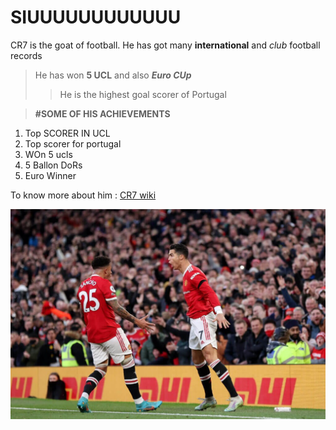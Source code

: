 # SIUUUUUUUUUUUU
CR7 is the goat of football.
He has got many **international** and *club* football records
>He has won **5 UCL** and also ***Euro CUp***
>>He is the highest goal scorer of Portugal

>**#SOME OF HIS ACHIEVEMENTS**
















1. Top SCORER IN UCL
2. Top scorer for portugal
3. WOn 5 ucls
4. 5 Ballon DoRs
5. Euro Winner

To know more about him : [CR7 wiki](https://en.wikipedia.org/wiki/Cristiano_Ronaldo)

![Siuuuuuu!](./siuu.jpg)


